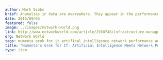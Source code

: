 ```yaml
---
author: Mark Gibbs
brief: Anomalies in data are everywhere. They appear in the performance of just about anything you can measure. Sometimes, if you’re lucky, they’re rare. Other times they aren’t. The problem in both cases, however, is figuring out what is truly an anomaly
date: 2015/09/05
featured: false
image: ../images/network-world.png
link: http://www.networkworld.com/article/2980746/infrastructure-management/numentas-grok-for-it-artificial-intelligence-meets-network-performance-analysis.html
org: Network World
tags: numenta grok for it artifical intelligence network performance analysis htm hierarchical temporal memory
title: "Numenta's Grok for IT: Artificial Intelligence Meets Network Performance Analysis"
type: item
---
```

